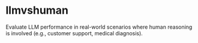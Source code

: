 # llmvshuman
Evaluate LLM performance in real-world scenarios where human reasoning is involved (e.g., customer support, medical diagnosis).
